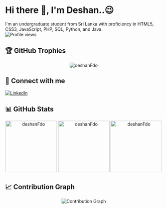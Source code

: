 # Hi there 👋, I'm Deshan..😉

I'm an undergraduate student from Sri Lanka with proficiency in HTML5, CSS3, JavaScript, PHP, SQL, Python, and Java.  
![Profile views](https://komarev.com/ghpvc/?username=deshanFdo&label=Profile%20views&color=lightgreystyle=plastic)

## 🏆 GitHub Trophies

<p align="center">
  <img src='https://github-profile-trophy.vercel.app/?username=deshanFdo&theme=onedark' alt='deshanFdo'>
</p>

## 🔗 Connect with me

  <a href="www.linkedin.com/in/deshan-fernando-99080b202" target="_blank"><img src="https://img.shields.io/badge/LinkedIn-%230077B5.svg?&style=for-the-badge&logo=linkedin&logoColor=white" alt="LinkedIn"></a>
</p>

## 📊 GitHub Stats

<p align="center">
  <img src='https://github-readme-stats.vercel.app/api/top-langs?username=deshanFdo&show_icons=true&locale=en&layout=compact&theme=onedark' alt='deshanFdo' height='165'>
  <img src='https://github-readme-stats.vercel.app/api?username=deshanFdo&show_icons=true&locale=en&theme=onedark' alt='deshanFdo' height='165'>
  <img src='https://github-readme-streak-stats.herokuapp.com/?user=deshanFdo&theme=onedark' alt='deshanFdo' height='165'>
</p>

## 📈 Contribution Graph

<p align="center">
  <img src='https://github-readme-activity-graph.vercel.app/graph?username=deshanFdo&bg_color=1a1b27&color=37bcf6&line=0e75b6&point=ffffff&area=true&hide_border=true' alt='Contribution Graph'>
</p>
